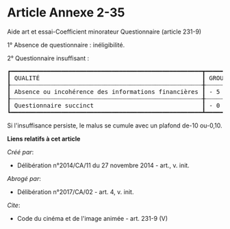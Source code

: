 # Article Annexe 2-35

Aide art et essai-Coefficient minorateur Questionnaire (article 231-9) 

1° Absence de questionnaire : inéligibilité. 

2° Questionnaire insuffisant : 

<pre>
┏━━━━━━━━━━━━━━━━━━━━━━━━━━━━━━━━━━━━━━━━━━━━━━━━━━━━━┳━━━━━━━━━━┳━━━━━━━━━━┓
┃ QUALITÉ                                             ┃ GROUPE 1 ┃ GROUPE 2 ┃
┠┈┈┈┈┈┈┈┈┈┈┈┈┈┈┈┈┈┈┈┈┈┈┈┈┈┈┈┈┈┈┈┈┈┈┈┈┈┈┈┈┈┈┈┈┈┈┈┈┈┈┈┈┈╂┈┈┈┈┈┈┈┈┈┈╂┈┈┈┈┈┈┈┈┈┈┨
┃ Absence ou incohérence des informations financières ┃ - 5      ┃ - 0,05   ┃
┠┈┈┈┈┈┈┈┈┈┈┈┈┈┈┈┈┈┈┈┈┈┈┈┈┈┈┈┈┈┈┈┈┈┈┈┈┈┈┈┈┈┈┈┈┈┈┈┈┈┈┈┈┈╂┈┈┈┈┈┈┈┈┈┈╂┈┈┈┈┈┈┈┈┈┈┨
┃ Questionnaire succinct                              ┃ - 0      ┃ - 0,02   ┃
┗━━━━━━━━━━━━━━━━━━━━━━━━━━━━━━━━━━━━━━━━━━━━━━━━━━━━━┻━━━━━━━━━━┻━━━━━━━━━━┛
</pre>


Si l'insuffisance persiste, le malus se cumule avec un plafond de-10 ou-0,10.

**Liens relatifs à cet article**

_Créé par_:

  - Délibération n°2014/CA/11 du 27 novembre 2014 - art., v. init.

_Abrogé par_:

  - Délibération n°2017/CA/02 - art. 4, v. init.

_Cite_:

  - Code du cinéma et de l'image animée - art. 231-9 (V)
